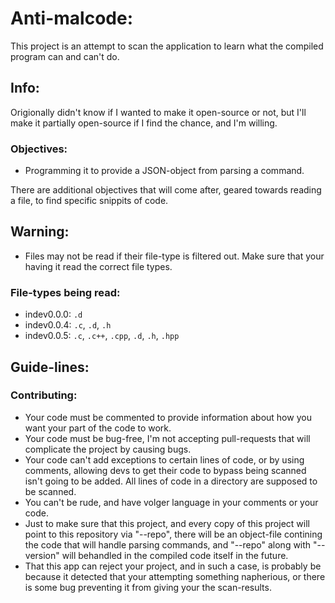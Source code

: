 # Anti-malcode:
This project is an attempt to scan the application to learn what the compiled program can and can't do.  
## Info:
Origionally didn't know if I wanted to make it open-source or not, but I'll make it partially open-source if I find the chance, and I'm willing.  
### Objectives:
* Programming it to provide a JSON-object from parsing a command.  

There are additional objectives that will come after, geared towards reading a file, to find specific snippits of code.  
## Warning:
* Files may not be read if their file-type is filtered out.  Make sure that your having it read the correct file types.  
### File-types being read:
* indev0.0.0: `.d`
* indev0.0.4: `.c`, `.d`, `.h`
* indev0.0.5: `.c`, `.c++`, `.cpp`, `.d`, `.h`, `.hpp`
## Guide-lines:
### Contributing:
* Your code must be commented to provide information about how you want your part of the code to work.  
* Your code must be bug-free, I'm not accepting pull-requests that will complicate the project by causing bugs.  
* Your code can't add exceptions to certain lines of code, or by using comments, allowing devs to get their code to bypass being scanned isn't going to be added.  All lines of code in a directory are supposed to be scanned.  
* You can't be rude, and have volger language in your comments or your code.  
* Just to make sure that this project, and every copy of this project will point to this repository via "--repo", there will be an object-file contining the code that will handle parsing commands, and "--repo" along with "--version" will behandled in the compiled code itself in the future.  
* That this app can reject your project, and in such a case, is probably be because it detected that your attempting something napherious, or there is some bug preventing it from giving your the scan-results.  
